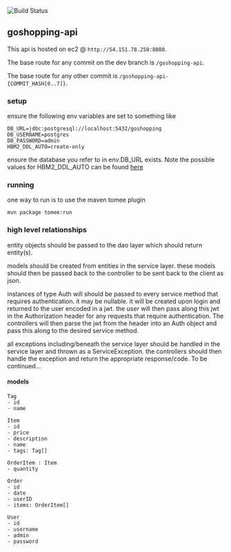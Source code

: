 ![Build Status](http://54.151.78.250:8080/jenkins/buildStatus/icon?job=coffeeshop-uiTODO/dev&subject=%5Bdev%5D%20took%20$%7Bduration%7D%20about%20$%7BstartTime%7D%20ago)

## goshopping-api

This api is hosted on ec2 @ `http://54.151.78.250:8080`.

The base route for any commit on the dev branch is `/goshopping-api`.

The base route for any other commit is `/goshopping-api-{COMMIT_HASH[0..7]}`.

### setup

ensure the following env variables are set to something like

```
DB_URL=jdbc:postgresql://localhost:5432/goshopping
DB_USERNAME=postgres
DB_PASSWORD=admin
HBM2_DDL_AUTO=create-only
```

ensure the database you refer to in env.DB_URL exists. Note the possible values for HBM2_DDL_AUTO can be found [here](https://stackoverflow.com/a/43727307/7929314)

### running

one way to run is to use the maven tomee plugin

``` 
mvn package tomee:run
```

### high level relationships

entity objects should be passed to the dao layer which should return entity(s).

models should be created from entities in the service layer. these models should then be passed back to the controller to be sent back to the client as json.

instances of type Auth will should be passed to every service method that requires authentication. it may be nullable. it will be created upon login and returned to the user encoded in a jwt. the user will then pass along this jwt in the Authorization header for any requests that require authentication. The controllers will then parse the jwt from the header into an Auth object and pass this along to the desired service method.

all exceptions including/beneath the service layer should be handled in the service layer and thrown as a ServiceException. the controllers should then handle the exception and return the appropriate response/code. To be continued...

#### models

```
Tag
- id
- name

Item
- id
- price
- description
- name
- tags: Tag[]

OrderItem : Item
- quantity

Order
- id
- date
- userID
- items: OrderItem[]

User
- id
- username
- admin
- password